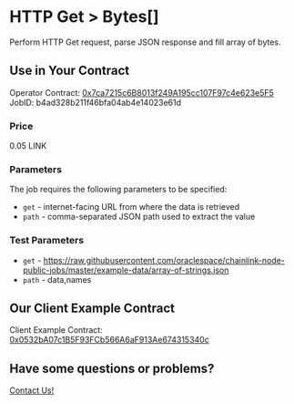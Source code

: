 # HTTP Get > Bytes[]

Perform HTTP Get request, parse JSON response and fill array of bytes.

## Use in Your Contract

Operator Contract: [0x7ca7215c6B8013f249A195cc107F97c4e623e5F5](https://mumbai.polygonscan.com/address/0x7ca7215c6B8013f249A195cc107F97c4e623e5F5)  
JobID: b4ad328b211f46bfa04ab4e14023e61d

### Price

0.05 LINK

### Parameters

The job requires the following parameters to be specified:

* `get` - internet-facing URL from where the data is retrieved
* `path` - comma-separated JSON path used to extract the value

### Test Parameters

* `get` - https://raw.githubusercontent.com/oraclespace/chainlink-node-public-jobs/master/example-data/array-of-strings.json
* `path` - data,names

## Our Client Example Contract
  
Client Example Contract: [0x0532bA07c1B5F93FCb566A6aF913Ae674315340c](https://mumbai.polygonscan.com/address/0x0532bA07c1B5F93FCb566A6aF913Ae674315340c)

## Have some questions or problems?

[Contact Us!](https://github.com/oraclespace/chainlink-node-public-jobs#contact-us)
